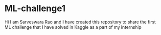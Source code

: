 # ML-challenge1
Hi I am Sarveswara Rao and I have created this repository to share the first ML challenge that I have solved in Kaggle as a part of my internship
